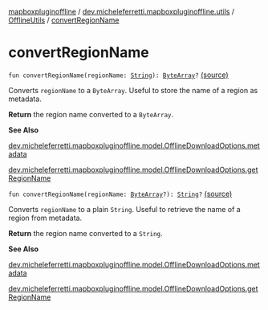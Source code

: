 [mapboxpluginoffline](../../index.md) / [dev.micheleferretti.mapboxpluginoffline.utils](../index.md) / [OfflineUtils](index.md) / [convertRegionName](./convert-region-name.md)

# convertRegionName

`fun convertRegionName(regionName: `[`String`](https://kotlinlang.org/api/latest/jvm/stdlib/kotlin/-string/index.html)`): `[`ByteArray`](https://kotlinlang.org/api/latest/jvm/stdlib/kotlin/-byte-array/index.html)`?` [(source)](https://github.com/xit0c/mapbox-plugin-offline/tree/master/mapboxpluginoffline/src/main/java/dev/micheleferretti/mapboxpluginoffline/utils/OfflineUtils.kt#L24)

Converts `regionName` to a `ByteArray`. Useful to store the name of a region as metadata.

**Return**
the region name converted to a `ByteArray`.

**See Also**

[dev.micheleferretti.mapboxpluginoffline.model.OfflineDownloadOptions.metadata](../../dev.micheleferretti.mapboxpluginoffline.model/-offline-download-options/metadata.md)

[dev.micheleferretti.mapboxpluginoffline.model.OfflineDownloadOptions.getRegionName](../../dev.micheleferretti.mapboxpluginoffline.model/-offline-download-options/get-region-name.md)

`fun convertRegionName(regionName: `[`ByteArray`](https://kotlinlang.org/api/latest/jvm/stdlib/kotlin/-byte-array/index.html)`?): `[`String`](https://kotlinlang.org/api/latest/jvm/stdlib/kotlin/-string/index.html)`?` [(source)](https://github.com/xit0c/mapbox-plugin-offline/tree/master/mapboxpluginoffline/src/main/java/dev/micheleferretti/mapboxpluginoffline/utils/OfflineUtils.kt#L37)

Converts `regionName` to a plain `String`. Useful to retrieve the name of a region from metadata.

**Return**
the region name converted to a `String`.

**See Also**

[dev.micheleferretti.mapboxpluginoffline.model.OfflineDownloadOptions.metadata](../../dev.micheleferretti.mapboxpluginoffline.model/-offline-download-options/metadata.md)

[dev.micheleferretti.mapboxpluginoffline.model.OfflineDownloadOptions.getRegionName](../../dev.micheleferretti.mapboxpluginoffline.model/-offline-download-options/get-region-name.md)

